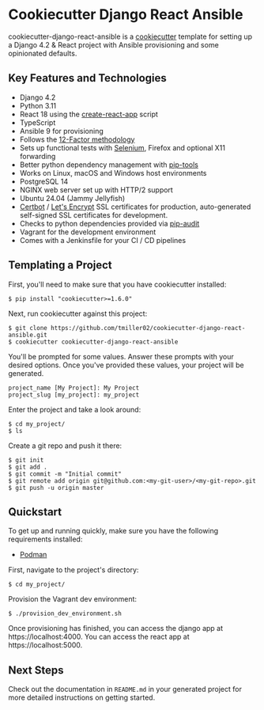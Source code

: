 # Cookiecutter Django React Ansible

cookiecutter-django-react-ansible is a 
[cookiecutter](https://github.com/pydanny/cookiecutter) template for setting up
a Django 4.2 & React project with Ansible provisioning and some opinionated defaults.

## Key Features and Technologies
* Django 4.2
* Python 3.11
* React 18 using the [create-react-app](https://github.com/facebook/create-react-app) script
* TypeScript
* Ansible 9 for provisioning  
* Follows the [12-Factor methodology](https://12factor.net/)
* Sets up functional tests with [Selenium](https://selenium-python.readthedocs.io/),
  Firefox and optional X11 forwarding
* Better python dependency management with [pip-tools](https://github.com/jazzband/pip-tools)
* Works on Linux, macOS and Windows host environments
* PostgreSQL 14
* NGINX web server set up with HTTP/2 support
* Ubuntu 24.04 (Jammy Jellyfish)
* [Certbot](https://certbot.eff.org/about/) / [Let's Encrypt](https://letsencrypt.org/)
  SSL certificates for production, auto-generated self-signed SSL certificates for development.
* Checks to python dependencies provided via [pip-audit](https://pypi.org/project/pip-audit/)
* Vagrant for the development environment
* Comes with a Jenkinsfile for your CI / CD pipelines

## Templating a Project

First, you'll need to make sure that you have cookiecutter installed:

```
$ pip install "cookiecutter>=1.6.0"
```

Next, run cookiecutter against this project:

```
$ git clone https://github.com/tmiller02/cookiecutter-django-react-ansible.git
$ cookiecutter cookiecutter-django-react-ansible
```

You'll be prompted for some values. Answer these prompts with your desired
options. Once you've provided these values, your project will be generated.

```
project_name [My Project]: My Project
project_slug [my_project]: my_project
```

Enter the project and take a look around:

```
$ cd my_project/
$ ls
```

Create a git repo and push it there:

```
$ git init
$ git add .
$ git commit -m "Initial commit"
$ git remote add origin git@github.com:<my-git-user>/<my-git-repo>.git
$ git push -u origin master
```
## Quickstart

To get up and running quickly, make sure you have the following requirements installed:
* [Podman](https://podman.io/)

First, navigate to the project's directory:
```
$ cd my_project/
```

Provision the Vagrant dev environment:

```
$ ./provision_dev_environment.sh
```

Once provisioning has finished, you can access the django app at https://localhost:4000.
You can access the react app at https://localhost:5000.

## Next Steps

Check out the documentation in `README.md` in your generated project for more
detailed instructions on getting started.